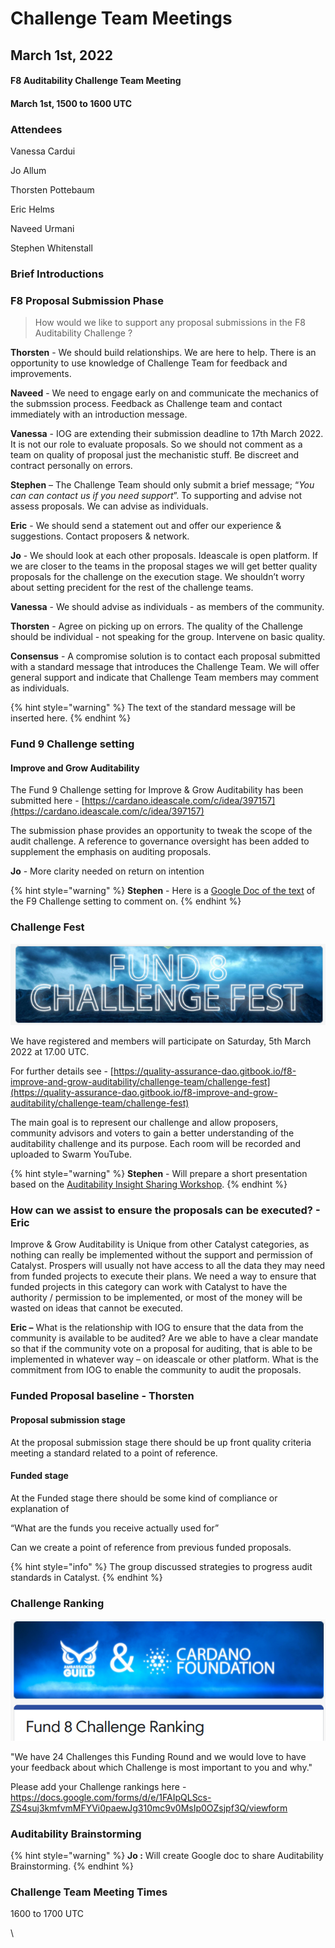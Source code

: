 # Challenge Team Meetings

## March 1st, 2022

#### F8 Auditability Challenge Team Meeting

#### March 1st, 1500 to 1600 UTC

### Attendees

Vanessa Cardui

Jo Allum

Thorsten Pottebaum

Eric Helms

Naveed Urmani

Stephen Whitenstall

### Brief Introductions

### F8 Proposal Submission Phase

> How would we like to support any proposal submissions in the F8 Auditability Challenge ?

**Thorsten** - We should build relationships. We are here to help. There is an opportunity to use knowledge of Challenge Team for feedback and improvements.

**Naveed** - We need to engage early on and communicate the mechanics of the submssion process. Feedback as Challenge team and contact immediately with an introduction message.

**Vanessa** - IOG are extending their submission deadline to 17th March 2022. It is not our role to evaluate proposals. So we should not comment as a team on quality of proposal just the mechanistic stuff. Be discreet and contract personally on errors.

**Stephen** – The Challenge Team should only submit a brief message; “_You can can contact us if you need support_”. To supporting and advise not assess proposals. We can advise as individuals.

**Eric** - We should send a statement out and offer our experience & suggestions. Contact proposers & network.

**Jo** - We should look at each other proposals. Ideascale is open platform. If we are closer to the teams in the proposal stages we will get better quality proposals for the challenge on the execution stage. We shouldn’t worry about setting precident for the rest of the challenge teams.

**Vanessa** - We should advise as individuals - as members of the community.

**Thorsten** - Agree on picking up on errors. The quality of the Challenge should be individual - not speaking for the group. Intervene on basic quality.

**Consensus** - A compromise solution is to contact each proposal submitted with a standard message that introduces the Challenge Team. We will offer general support and indicate that Challenge Team members may comment as individuals.

{% hint style="warning" %}
The text of the standard message will be inserted here.
{% endhint %}

### Fund 9 Challenge setting

#### Improve and Grow Auditability

The Fund 9 Challenge setting for Improve & Grow Auditability has been submitted here - [https://cardano.ideascale.com/c/idea/397157](https://cardano.ideascale.com/c/idea/397157)

The submission phase provides an opportunity to tweak the scope of the audit challenge. A reference to governance oversight has been added to supplement the emphasis on auditing proposals.

**Jo** - More clarity needed on return on intention

{% hint style="warning" %}
**Stephen** - Here is a [Google Doc of the text](https://docs.google.com/document/d/1mkgLKq-0-vtL3h6qW7QLQU2krM653uBj920\_3501ltU/edit?usp=sharing) of the F9 Challenge setting to comment on.
{% endhint %}

### Challenge Fest

![](../.gitbook/assets/2022-03-02.png)

We have registered and members will participate on Saturday, 5th March 2022 at 17.00 UTC.

For further details see - [https://quality-assurance-dao.gitbook.io/f8-improve-and-grow-auditability/challenge-team/challenge-fest](https://quality-assurance-dao.gitbook.io/f8-improve-and-grow-auditability/challenge-team/challenge-fest)

The main goal is to represent our challenge and allow proposers, community advisors and voters to gain a better understanding of the auditability challenge and its purpose. Each room will be recorded and uploaded to Swarm YouTube.

{% hint style="warning" %}
**Stephen** - Will prepare a short presentation based on the [Auditability Insight Sharing Workshop](https://quality-assurance-dao.gitbook.io/f8-improve-and-grow-auditability/insight-sharing/insight-sharing#auditability-insight-sharing-workshop).
{% endhint %}



### How can we assist to ensure the proposals can be executed? - Eric

Improve & Grow Auditability is Unique from other Catalyst categories, as nothing can really be implemented without the support and permission of Catalyst. Prospers will usually not have access to all the data they may need from funded projects to execute their plans. We need a way to ensure that funded projects in this category can work with Catalyst to have the authority / permission to be implemented, or most of the money will be wasted on ideas that cannot be executed.

**Eric –** What is the relationship with IOG to ensure that the data from the community is available to be audited? Are we able to have a clear mandate so that if the community vote on a proposal for auditing, that is able to be implemented in whatever way – on ideascale or other platform. What is the commitment from IOG to enable the community to audit the proposals.

### Funded Proposal baseline - Thorsten

#### Proposal submission stage

At the proposal submission stage there should be up front quality criteria meeting a standard related to a point of reference.

#### Funded stage

At the Funded stage there should be some kind of compliance or explanation of

“What are the funds you receive actually used for”

Can we create a point of reference from previous funded proposals.

{% hint style="info" %}
The group discussed strategies to progress audit standards in Catalyst.
{% endhint %}

### Challenge Ranking

![](<../.gitbook/assets/2022-03-02 (1).png>)

"We have 24 Challenges this Funding Round and we would love to have your feedback about which Challenge is most important to you and why."

Please add your Challenge rankings here - https://docs.google.com/forms/d/e/1FAIpQLScs-ZS4suj3kmfvmMFYVi0paewJg310mc9v0MsIp0OZsjpf3Q/viewform

### Auditability Brainstorming

{% hint style="warning" %}
**Jo :** Will create Google doc to share Auditability Brainstorming.
{% endhint %}

### Challenge Team Meeting Times

1600 to 1700 UTC

\\
